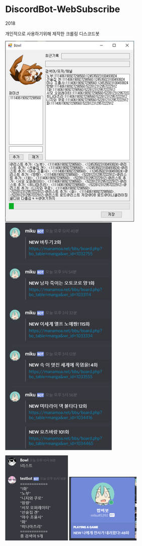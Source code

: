 # DiscordBot-WebSubscribe
2018

개인적으로 사용하기위해 제작한 크롤링 디스코드봇

![gdas](./Discord_Marubot_Window/readme/gdas.png) ![125](./Discord_Marubot_Window/readme/125.png)

![21412](./Discord_Marubot_Window/readme/21412.png) ![unknown](./Discord_Marubot_Window/readme/unknown.png)

